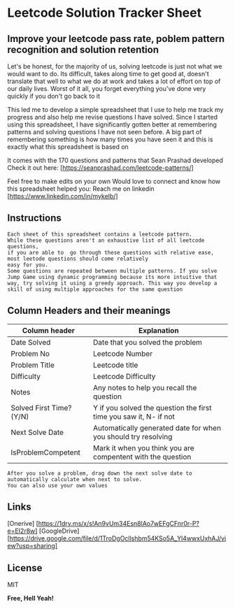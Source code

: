 # Leetcode Solution Tracker Sheet
## Improve your leetcode pass rate, poblem pattern recognition and solution retention

Let's be honest, for the majority of us, solving leetcode is just not what we would want to do. 
Its difficult, takes along time to get good at, doesn't translate that well to what we do at work and takes a lot of effort on top of our daily lives.
Worst of it all, you forget everything you've done very quickly if you don't go back to it

This led me to develop a simple spreadsheet that I use to help me track my progress and also help me revise questions I have solved. Since I started using this spreadsheet, I have significantly gotten better at remembering patterns and solving questions I have not seen before. A big part of remembering something is how many times you have seen it and this is exactly what this spreadsheet is based on

It comes with the 170 questions and patterns that Sean Prashad developed
Check it out here: [https://seanprashad.com/leetcode-patterns/]

Feel free to make edits on your own
Would love to connect and know how this spreadsheet helped you: Reach me on linkedin [https://www.linkedin.com/in/mykelb/]

## Instructions

```
Each sheet of this spreadsheet contains a leetcode pattern. 
While these questions aren't an exhaustive list of all leetcode questions, 
if you are able to  go through these questions with relative ease, most leetode questions should come relatively 
easy for you.
Some questions are repeated between multiple patterns. If you solve Jump Game using dynamic programming because its more intuitive that way, try solving it using a greedy approach. This way you develop a skill of using multiple approaches for the same question
```

## Column Headers and their meanings

| Column header | Explanation |
| ------ | ------ |
| Date Solved  | Date that you solved the problem |
| Problem No | Leetcode Number |
| Problem Title | Leetcode title |
| Difficulty | Leetcode Difficulty |
| Notes |  Any  notes to help you recall the question |
| Solved First Time? (Y/N) |  Y if you solved the question the first time you saw it, N- if not |
| Next Solve Date | Automatically generated date for when you should try resolving  |
| IsProblemCompetent | Mark it when you think you are compentent with the question |

```
After you solve a problem, drag down the next solve date to automatically calculate when next to solve. 
You can also use your own values
```
## Links
[Onerive] [https://1drv.ms/x/s!An9vUm34Esn8lAo7wEFgCFnr0r-P?e=EI2r8w]
[GoogleDrive] [https://drive.google.com/file/d/1TroDgOcllshbm54KSo5A_Yl4wwxUxhAJ/view?usp=sharing]


## License

MIT

**Free, Hell Yeah!**
